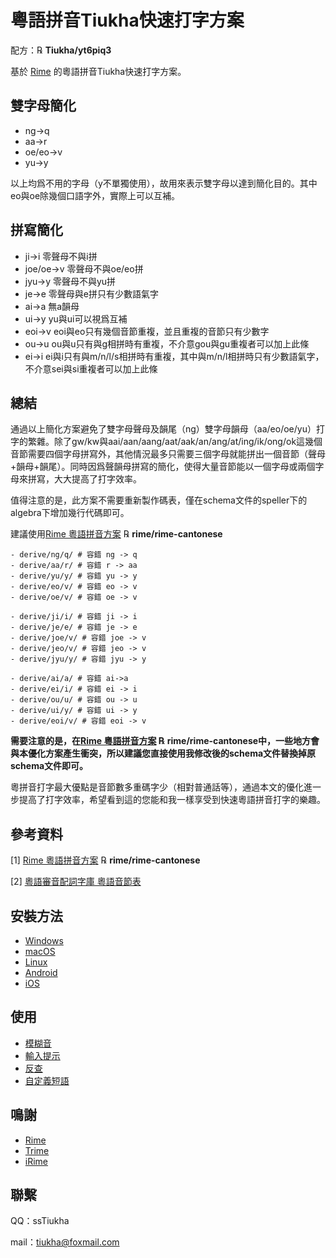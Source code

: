 # 粵語拼音Tiukha快速打字方案

配方：℞ **Tiukha/yt6piq3**

基於 [Rime](https://rime.im/) 的粵語拼音Tiukha快速打字方案。

## 雙字母簡化

- ng->q 
- aa->r
- oe/eo->v
- yu->y 

以上均爲不用的字母（y不單獨使用），故用來表示雙字母以達到簡化目的。其中eo與oe除幾個口語字外，實際上可以互補。
  
## 拼寫簡化
- ji->i 零聲母不與i拼
- joe/oe->v 零聲母不與oe/eo拼
- jyu->y 零聲母不與yu拼
- je->e 零聲母與e拼只有少數語氣字
- ai->a 無a韻母
- ui->y yu與ui可以視爲互補
- eoi->v eoi與eo只有幾個音節重複，並且重複的音節只有少數字
- ou->u ou與u只有與g相拼時有重複，不介意gou與gu重複者可以加上此條
- ei->i ei與i只有與m/n/l/s相拼時有重複，其中與m/n/l相拼時只有少數語氣字，不介意sei與si重複者可以加上此條

## 總結
 
通過以上簡化方案避免了雙字母聲母及韻尾（ng）雙字母韻母（aa/eo/oe/yu）打字的繁雜。除了gw/kw與aai/aan/aang/aat/aak/an/ang/at/ing/ik/ong/ok這幾個音節需要四個字母拼寫外，其他情況最多只需要三個字母就能拼出一個音節（聲母+韻母+韻尾）。同時因爲聲韻母拼寫的簡化，使得大量音節能以一個字母或兩個字母來拼寫，大大提高了打字效率。

值得注意的是，此方案不需要重新製作碼表，僅在schema文件的speller下的algebra下增加幾行代碼即可。

建議使用[Rime 粵語拼音方案](https://github.com/rime/rime-cantonese) ℞ **rime/rime-cantonese**

```dotnetcli
- derive/ng/q/ # 容錯 ng -> q
- derive/aa/r/ # 容錯 r -> aa
- derive/yu/y/ # 容錯 yu -> y
- derive/eo/v/ # 容錯 eo -> v
- derive/oe/v/ # 容錯 oe -> v

- derive/ji/i/ # 容錯 ji -> i
- derive/je/e/ # 容錯 je -> e
- derive/joe/v/ # 容錯 joe -> v
- derive/jeo/v/ # 容錯 jeo -> v
- derive/jyu/y/ # 容錯 jyu -> y

- derive/ai/a/ # 容錯 ai->a
- derive/ei/i/ # 容錯 ei -> i
- derive/ou/u/ # 容錯 ou -> u
- derive/ui/y/ # 容錯 ui -> y
- derive/eoi/v/ # 容錯 eoi -> v
```

**需要注意的是，在[Rime 粵語拼音方案](https://github.com/rime/rime-cantonese) ℞ **rime/rime-cantonese**中，一些地方會與本優化方案產生衝突，所以建議您直接使用我修改後的schema文件替換掉原schema文件即可。**

粵拼音打字最大優點是音節數多重碼字少（相對普通話等），通過本文的優化進一步提高了打字效率，希望看到這的您能和我一樣享受到快速粵語拼音打字的樂趣。

## 參考資料

[1] [Rime 粵語拼音方案](https://github.com/rime/rime-cantonese) ℞ **rime/rime-cantonese**

[2] [粵語審音配詞字庫 粵語音節表](https://humanum.arts.cuhk.edu.hk/Lexis/lexi-can/)


## 安裝方法

- [Windows](https://ngli.github.io/安装方法/Windows.html)
- [macOS](https://ngli.github.io/安装方法/macOS.html)
- [Linux](https://ngli.github.io/安装方法/Linux.html)
- [Android](https://ngli.github.io/安装方法/Android.html)
- [iOS](https://ngli.github.io/安装方法/iOS.html)

## 使用

- [模糊音](https://ngli.github.io/使用/模糊音.html)
- [輸入提示](https://ngli.github.io/使用/输入提示.html)
- [反查](https://ngli.github.io/使用/反查.html)
- [自定義短語](https://ngli.github.io/使用/自定义短语.html)

## 鳴謝

- [Rime](https://rime.im/)
- [Trime](https://github.com/osfans/trime)
- [iRime](https://github.com/jimmy54/iRime)

## 聯繫

QQ：ssTiukha

mail：tiukha@foxmail.com
